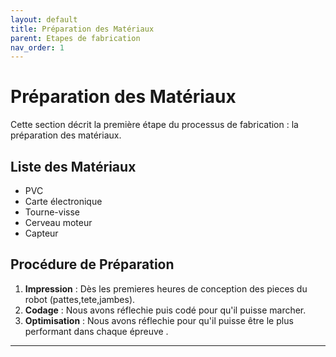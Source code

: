 ```yaml
---
layout: default
title: Préparation des Matériaux
parent: Etapes de fabrication
nav_order: 1
---
```


# Préparation des Matériaux

Cette section décrit la première étape du processus de fabrication : la préparation des matériaux.

## Liste des Matériaux

- PVC
- Carte électronique
- Tourne-visse
- Cerveau moteur
- Capteur

## Procédure de Préparation

1. **Impression** : Dès les premieres heures de conception des pieces du robot (pattes,tete,jambes).
2. **Codage** : Nous avons réflechie puis codé pour qu'il puisse marcher.
3. **Optimisation** : Nous avons réflechie pour qu'il puisse être le plus performant dans chaque épreuve .


---

